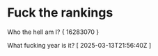 # Fuck the rankings

Who the hell am I?
{ 16283070 }

What fucking year is it?
[ 2025-03-13T21:56:40Z ]
